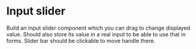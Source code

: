 # Input slider

Build an input slider component which you can drag to change displayed value.
Should also store its value in a real input to be able to use that in forms.
Slider bar should be clickable to move handle there.
